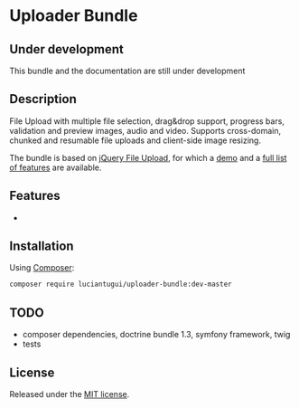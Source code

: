# Uploader Bundle

## Under development
This bundle and the documentation are still under development

## Description
File Upload with multiple file selection, drag&drop support, progress bars, validation and preview images, audio and video.
Supports cross-domain, chunked and resumable file uploads and client-side image resizing.

The bundle is based on [jQuery File Upload](https://github.com/blueimp/jQuery-File-Upload), for which a [demo](https://blueimp.github.io/jQuery-File-Upload) and a [full list of features](https://github.com/blueimp/jQuery-File-Upload#features) are available.

## Features
*

## Installation

Using [Composer](https://getcomposer.org):
``` bash
composer require luciantugui/uploader-bundle:dev-master
```

## TODO
* composer dependencies, doctrine bundle 1.3, symfony framework, twig
* tests

## License
Released under the [MIT license](http://opensource.org/licenses/MIT).
